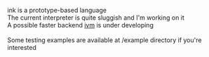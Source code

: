 ink is a prototype-based language<br>
The current interpreter is quite sluggish and I'm working on it<br>
A possible faster backend [ivm](https://github.com/rod-lin/ivm "ivm") is under developing<br><br>
Some testing examples are available at /example directory if you're interested
